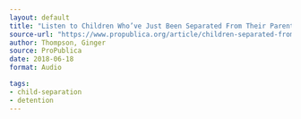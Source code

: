 ```yaml
---
layout: default
title: "Listen to Children Who’ve Just Been Separated From Their Parents at the Border"
source-url: "https://www.propublica.org/article/children-separated-from-parents-border-patrol-cbp-trump-immigration-policy"
author: Thompson, Ginger
source: ProPublica
date: 2018-06-18
format: Audio

tags:
- child-separation
- detention
---
```


